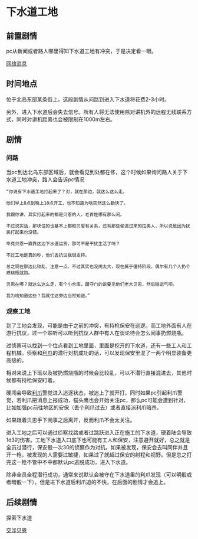 # 下水道工地

## 前置剧情

pc从新闻或者路人哪里得知下水道工地有冲突，于是决定看一眼。

[网络消息](../网络消息.md)

## 时间地点

位于北岛东部某条街上。这段剧情从问路到进入下水道将花费2-3小时。

另外，进入下水道后会失去信号。所有人将无法使用除对讲机外的远程无线联系方式，同时对讲机距离也会被限制在1000m左右。

## 剧情

### 问路

当pc到达北岛东部区域后，就会看见到处都在修，这个时候如果询问路人关于下水道工地冲突，路人会告诉pc情况

    “你说有下水道工地打起来了？对，就在那边，就这么这么走。

    他们早上8点到晚上10点开工，也不知道为啥突然这么勤快了。
    
    我跟你讲，其实打起来的都是贝恩的人，老百姓哪有那么闲。
    
    不过说实话，那块住的也基本上都和贝恩有关系，还有那些偷渡过来的拉美人，所以说是因为扰民打起来也没错。
    
    毕竟贝恩一直靠这边下水道运货，那可不是干扰生活了吗？

    不过工地是真的吵，他们去抗议我很支持。
    
    总之现在那边比较乱，注意一点。不过其实也没闹太大，现在属于僵持阶段，偶尔有几个人扔个燃烧瓶就跑。
    
    贝恩在哪？就这么这么走，有个小仓库，跟守门的说要见他们老大贝恩，然后碰运气呗。
    
    我为啥知道这些？我就住这旁边当然知道。”

### 观察工地

到了工地会发现，可能是由于之前的冲突，有持枪保安在巡逻。而工地外面有人在游行抗议，过一个聆听可以听到抗议人群中有人在谈论待会怎么闹事扔燃烧瓶。

过侦察可以找到一个位点看到工地里面，里面是挖开的下水道，还有一些工人和工程机械。侦察和[利爪](../人物/利爪.md)的潜行对抗成功的话，可以发现保安里混了一两个明显装备更高级的。

相对来说上下班以及被扔燃烧瓶的时候会比较乱，可以不潜行直接混进去，其他时候都有持枪保安盯着。

硬闯会导致[利爪](../人物/利爪.md)警觉进入追逐状态，被追上了就开打。同时如果pc引起利爪警觉，若利爪把消息上报成功，猫头鹰也会开始关注pc，那么pc可能会遭到针对，比如加强pc前往地区的安保（丢个利爪过去）或者直接派利爪暗杀。

如果跟着贝恩手下闹事之后离开，反而利爪不会太关注。

进入工地之后可以通过侦察找路或者过跳跃进入正在施工的下水道，硬着陆会导致1d3的伤害。工地下水道入口底下也可能有工人和保安，注意避开就好，总之就是全员过潜行，保安骰一次30的侦察作为对抗。如果被发现，保安会去叫同伴并且开一枪，被发现的人需要过敏捷，如果过了就超过保安的射程和视野。但是总之打完这一枪不管中不中都默认pc逃脱成功，进入下水道。

除非全员全程潜行成功，通常来说默认会被守在下水道里的利爪发现（可以明骰或者暗骰一下），但是进下水道后利爪追的不快，在后面的剧情才会追上。

## 后续剧情

探索下水道

[交涉贝恩](./贝恩基地.md)